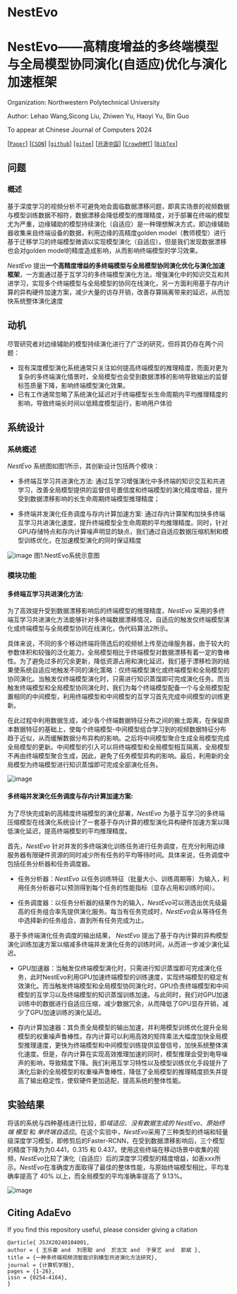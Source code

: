 # NestEvo
# NestEvo——高精度增益的多终端模型与全局模型协同演化(自适应)优化与演化加速框架

Organization: Northwestern Polytechnical University

Author: Lehao Wang,Sicong Liu, Zhiwen Yu, Haoyi Yu, Bin Guo

To appear at Chinese Journal of Computers 2024

[[`Paper`](https://facebookresearch.github.io/ImageBind/paper)] [[`CSDN`](https://ai.facebook.com/blog/imagebind-six-modalities-binding-ai/)] [[`github`](https://imagebind.metademolab.com/)] [[`gitee`](https://dl.fbaipublicfiles.com/imagebind/imagebind_video.mp4)] [[`开源中国`](https://dl.fbaipublicfiles.com/imagebind/imagebind_video.mp4)] [[`CrowdHMT`](https://dl.fbaipublicfiles.com/imagebind/imagebind_video.mp4)] [[`BibTex`](#citing-imagebind)]

## 问题

### 概述

基于深度学习的视频分析不可避免地会面临数据漂移问题，即真实场景的视频数据与模型训练数据不相符，数据漂移会降低模型的推理精度，对于部署在终端的模型尤为严重，边缘辅助的模型持续演化（自适应）是一种理想解决方式，即边缘辅助器收集来自终端设备的数据，利用边缘的高精度golden model（教师模型）进行基于迁移学习的终端模型微调以实现模型演化（自适应）。但是我们发现数据漂移也会对golden model的精度造成影响，从而影响终端模型的学习效果。

*NestEvo* 提出**一个高精度增益的多终端模型与全局模型协同演化优化与演化加速框架**，一方面通过基于互学习的多终端模型演化方法，增强演化中的知识交互和共进学习，实现多个终端模型与全局模型的协同在线演化，另一方面利用基于存内计算的异构硬件加速方案，减少大量的访存开销，改善存算隔离带来的延迟，从而加快系统整体演化速度



## 动机

尽管研究者对边缘辅助的模型持续演化进行了广泛的研究，但将其仍存在两个问题：

- 现有深度模型演化系统通常只关注如何提高终端模型的推理精度，而面对更为复杂的多终端演化情景时，全局模型也会受到数据漂移的影响导致输出的监督标签质量下降，影响终端模型演化效果。
- 已有工作通常忽略了系统演化延迟对于终端模型长生命周期内平均推理精度的影响，导致终端长时间以低精度模型运行，影响用户体验

## 系统设计

### 系统概述

*NestEvo* 系统图如图1所示，其创新设计包括两个模块：

- 多终端互学习共进演化方法: 通过互学习增强演化中多终端的知识交互和共进学习，改善全局模型提供的监督信号置信度和终端模型的演化精度增益，提升受到数据漂移影响的长生命周期终端模型推理精度；

- 多终端并发演化任务调度与存内计算加速方案: 通过存内计算架构加快多终端互学习共进演化速度，提升终端模型全生命周期的平均推理精度。同时，针对GPU存储特点和存内计算噪声明显的缺点，我们通过自适应数据压缩机制和模型训练优化，在加速模型演化的同时保证精度

 ![image](https://github.com/user-attachments/assets/572ec199-851d-414e-b3e0-366c46a51246)
 图1.NestEvo系统示意图


### 模块功能

#### 多终端互学习共进演化方法:

为了高效提升受到数据漂移影响后的终端模型的推理精度，*NestEvo* 采用的多终端互学习共进演化方法能够针对多终端数据漂移情况，自适应的触发仅终端模型演化或终端模型与全局模型协同在线演化，伪代码算法2所示。

具体来说，不同的多个移动终端将筛选后的视频帧上传至边缘服务器，由于较大的参数体积和较强的泛化能力，全局模型相比于终端模型对数据漂移有着一定的鲁棒性。为了避免过多的冗余更新，降低资源占用和演化延迟，我们基于漂移检测的结果使系统自适应地触发不同的演化策略：仅终端模型演化或终端模型和全局模型的协同演化。当触发仅终端模型演化时，只需进行知识蒸馏即可完成演化任务。而当触发终端模型和全局模型协同演化时，我们为每个终端模型配备一个与全局模型配置相同的中间模型，利用终端模型和中间模型的互学习首先完成中间模型的训练更新。

在此过程中利用数据生成，减少各个终端数据特征分布之间的搬土距离，在保留原本数据特征的基础上，使每个终端模型-中间模型组合学习到的视频数据特征分布趋于近似，从而缓解数据分布异构的影响。之后将中间模型聚合生成全局模型完成全局模型的更新。中间模型的引入可以将终端模型和全局模型相互隔离，全局模型不再由终端模型聚合生成，因此，避免了任务模型异构的影响。最后，利用新的全局模型为终端模型进行知识蒸馏即可完成全部演化任务。

![image](https://github.com/user-attachments/assets/9102980c-5149-457d-95c2-fed88907fabf)



#### 多终端并发演化任务调度与存内计算加速方案: 

为了尽快完成新的高精度终端模型的演化部署，*NestEvo* 为基于互学习的多终端压缩模型在线演化系统设计了一套基于存内计算的模型演化异构硬件加速方案以降低演化延迟，提高终端模型的平均推理精度。

首先，*NestEvo* 针对并发的多终端演化训练任务进行任务调度，在充分利用边缘服务器有限硬件资源的同时减少所有任务的平均等待时间。具体来说，任务调度中包括任务分析器和任务调度器。

- 任务分析器：*NestEvo* 以任务训练特征（批量大小、训练周期等）为输入，利用任务分析器可以预测得到每个任务的性能指标（显存占用和训练时间）。

- 任务调度器：以任务分析器的结果作为的输入，*NestEvo*可以筛选出优先级最高的任务组合率先提供演化服务。每当有任务完成时，*NestEvo*会从等待任务中选择新的任务组合，直到所有任务完成为止。

​	基于多终端演化任务调度的输出结果， *NestEvo* 提出了基于存内计算的异构模型演化训练加速方案以缩减多终端并发演化任务的训练时间，从而进一步减少演化延迟。

- GPU加速器：当触发仅终端模型演化时，只需进行知识蒸馏即可完成演化任务，此时NestEvo利用GPU加速终端模型的训练速度，实现终端模型的稳定有效演化。而当触发终端模型和全局模型协同演化时，GPU负责终端模型和中间模型的互学习以及终端模型的知识蒸馏训练加速。与此同时，我们对GPU加速训练中的数据进行自适应压缩，减少数据冗余，从而降低了GPU显存开销，减少了GPU加速训练的演化延迟。

- 存内计算加速器：其负责全局模型的输出加速，并利用模型训练优化提升全局模型的权重噪声鲁棒性。存内计算可以利用高效的矩阵乘法大幅度加快全局模型推理速度，更快为终端模型和中间模型训练提供监督信号，加快系统整体演化速度。但是，存内计算在实现高效推理加速的同时，模型推理会受到电导噪声的影响，导致精度下降。我们利用互学习特性以及模型训练优化手段提升了演化后新的全局模型的权重噪声鲁棒性，降低了全局模型的推理精度损失并提高了输出稳定性，使软硬件更加适配，提高系统的整体性能。





## 实验结果

将该的系统与四种基线进行比较，即*域适应*、*没有数据生成的 NestEvo*、*原始终端 模型* 和 *单终端自适应*。在这个实验中，*NestEvo*采用了三种类型的终端和轻量级深度学习模型，即修剪后的Faster-RCNN，在受到数据漂移影响后，三个模型的精度下降为为0.441，0.315 和 0.437。使用这些终端在移动场景中收集的视频，*NestEvo*比较了演化（自适应）后的深度学习模型的精度增益，如表xxx所示。*NestEvo*在准确度方面取得了最佳的整体性能，与原始终端模型相比，平均准确率提高了 40% 以上，而全局模型的平均准确率提高了 9.13%。

![image](https://github.com/user-attachments/assets/8f802fe5-f877-4e81-8cfa-1add1b8c313c)






## Citing AdaEvo

If you find this repository useful, please consider giving a citation

```
@article{ JSJX20240104001,
author = { 王乐豪 and  刘思聪 and  於志文 and  于昊艺 and  郭斌 },
title = {一种多终端视频流智能识别模型共进演化方法研究},
journal = {计算机学报},
pages = {1-26},
issn = {0254-4164},
}
```



